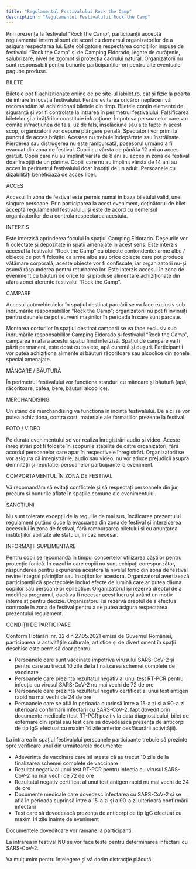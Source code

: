 ```yaml
---
title: "Regulamentul Festivalului Rock the Camp"
description : "Regulamentul Festivalului Rock the Camp"
---
```


Prin prezența la festivalul “Rock the Camp”, participanții acceptă regulamentul intern și sunt de acord cu demersul organizatorilor de a asigura respectarea lui.
Este obligatorie respectarea condițiilor impuse de festivalul “Rock the Camp” și de Camping Eldorado, legate de curățenie, salubrizare, nivel de zgomot și protecția cadrului natural.
Organizatorii nu sunt responsabili pentru bunurile participanților ori pentru alte eventuale pagube produse.

BILETE

Biletele pot fi achiziționate online de pe site-ul iabilet.ro, cât și fizic la poarta de intrare în locația festivalului. Pentru evitarea oricăror neplăceri vă recomandăm să achizitionati biletele din timp.
Biletele conțin elemente de siguranță și vor fi controlate la intrarea în perimetrul festivalului. Falsificarea biletelor și a brățărilor constituie infracțiune. Împotriva persoanelor care vor comite infracțiunea de fals, uz de fals, înșelăciune sau alte fapte în acest scop, organizatorii vor depune plângere penală.
Spectatorii vor primi la punctul de acces brățări. Acestea nu trebuie îndepărtate sau înstrăinate. Pierderea sau distrugerea nu este rambursată, posesorul urmând a fi evacuat din zona de festival.
Copiii cu vârsta de până la 12 ani au acces gratuit. Copiii care nu au împlinit vârsta de 8 ani au acces în zona de festival doar însoțiți de un părinte. Copiii care nu au împlinit vârsta de 14 ani au acces în perimetrul festivalului doar însoțiți de un adult. Persoanele cu dizabilități beneficiază de acces liber. 

ACCES

Accesul în zona de festival este permis numai în baza biletului valid, unei singure persoane. Prin participarea la acest eveniment, deținătorul de bilet acceptă regulamentul festivalului și este de acord cu demersul organizatorilor de a controla respectarea acestuia. 

INTERZIS

Este interzisă aprinderea focului în spațiul Camping Eldorado.
Deșeurile vor fi colectate și depozitate în spații amenajate în acest sens.
Este interzis accesul la festivalul “Rock the Camp” cu obiecte contondente: arme albe / obiecte ce pot fi folosite ca arme albe sau orice obiecte care pot produce vătămare corporală; aceste obiecte vor fi confiscate, iar organizatorii nu-și asumă răspunderea pentru returnarea lor.
Este interzis accesul în zona de eveniment cu băuturi de orice fel și produse alimentare achiziționate din afara zonei aferente festivalul “Rock the Camp”.

CAMPARE

Accesul autovehiculelor în spațiul destinat parcării se va face exclusiv sub îndrumările responsabililor “Rock the Camp”; organizatorii nu pot fi învinuiți pentru daunele ce pot surveni mașinilor în perioada în care sunt parcate.

Montarea corturilor în spațiul destinat camparii se va face exclusiv sub îndrumările responsabililor Camping Eldorado și festivalul “Rock the Camp”, camparea în afara acestui spațiu fiind interzisă. Spațiul de campare va fi păzit permanent, este dotat cu toalete, apă curentă și dușuri.
Participantii vor putea achiziționa alimente și băuturi răcoritoare sau alcoolice din zonele special amenajate.

MÂNCARE / BĂUTURĂ

În perimetrul festivalului vor functiona standuri cu mâncare și băutură (apă, răcoritoare, cafea, bere, băuturi alcoolice).
 
MERCHANDISING

Un stand de merchandising va functiona în incinta festivalului. De aici se vor putea achizitiona, contra cost, materiale ale formațiilor prezente la festival.

FOTO / VIDEO

Pe durata evenimentului se vor realiza înregistrări audio și video. Aceste înregistrări pot fi folosite în scopurile stabilite de către organizatori, fără acordul persoanelor care apar în respectivele înregistrări. Organizatorii se vor asigura că înregistrările, audio sau video, nu vor aduce prejudicii asupra demnității și reputației persoanelor participante la eveniment.

COMPORTAMENTUL ÎN ZONA DE FESTIVAL

Vă recomandăm să evitați conflictele și să respectați persoanele din jur, precum și bunurile aflate în spațiile comune ale evenimentului.

SANCȚIUNI

Nu sunt tolerate excepții de la regulile de mai sus, încălcarea prezentului regulament putând duce la evacuarea din zona de festival și interzicerea accesului în zona de festival, fără rambursarea biletului și cu anunțarea instituțiilor abilitate ale statului, în caz necesar.

INFORMAȚII SUPLIMENTARE

Pentru copii se recomandă în timpul concertelor utilizarea căștilor pentru protecție fonică. În cazul în care copiii nu sunt echipați corespunzător, răspunderea pentru expunerea acestora la nivelul fonic din zona de festival revine integral părinților sau însoțitorilor acestora.
Organizatorul avertizează participanții că spectacolele includ efecte de lumină care ar putea dăuna copiilor sau persoanelor epileptice.
Organizatorul își rezervă dreptul de a modifica programul, dacă va fi necesar acest lucru și având un motiv întemeiat pentru decizie.
Organizatorul își rezervă dreptul de a efectua controale în zona de festival pentru a se putea asigura respectarea prezentului regulament.

CONDIȚII DE PARTICIPARE

Conform Hotărârii nr. 32 din 27.05.2021 emisă de Guvernul României, participarea la activitățile culturale, artistice și de divertisment în spații deschise este permisă doar pentru:

- Persoanele care sunt vaccinate împotriva virusului SARS-CoV-2 și pentru care au trecut 10 zile de la finalizarea schemei complete de vaccinare
- Persoanele care prezintă rezultatul negativ al unui test RT-PCR pentru infecția cu virusul SARS-CoV-2 nu mai vechi de 72 de ore
- Persoanele care prezintă rezultatul negativ certificat al unui test antigen rapid nu mai vechi de 24 de ore
- Persoanele care se află în perioada cuprinsă între a 15-a zi și a 90-a zi ulterioară confirmării infectării cu SARS-CoV-2, fapt dovedit prin documente medicale (test RT-PCR pozitiv la data diagnosticului, bilet de externare din spital sau test care să dovedească prezența de anticorpi de tip IgG efectuat cu maxim 14 zile anterior desfășurării activității).

La intrarea în spațiul festivalului persoanele participante trebuie să prezinte spre verificare unul din următoarele documente:

- Adeverința de vaccinare care să ateste că au trecut 10 zile de la finalizarea schemei complete de vaccinare
- Rezultat negativ al unui test RT-PCR pentru infecția cu virusul SARS-CoV-2 nu mai vechi de 72 de ore
- Rezultatul negativ certificat al unui test antigen rapid nu mai vechi de 24 de ore
- Documente medicale care dovedesc infectarea cu SARS-CoV-2 și se află în perioada cuprinsă între a 15-a zi și a 90-a zi ulterioară confirmării infectării
- Test care să dovedească prezența de anticorpi de tip IgG efectuat cu maxim 14 zile inainte de eveniment

Documentele doveditoare vor ramane la participanti.

La intrarea in festival NU se vor face teste pentru determinarea infectarii cu SARS-CoV-2.

Va mulțumim pentru înțelegere și vă dorim distracție plăcută!
